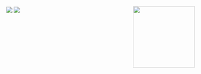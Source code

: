 <img align='center' src="http://mazassumnida.wtf/api/v2/generate_badge?boj=lklll321">
<img align='right' src="https://github-readme-stats.vercel.app/api?username=jy-lee0626" height="165">
<img align='center' src="https://github-readme-stats.vercel.app/api?username=jy-lee0626&show_icons=true&theme=radical">
